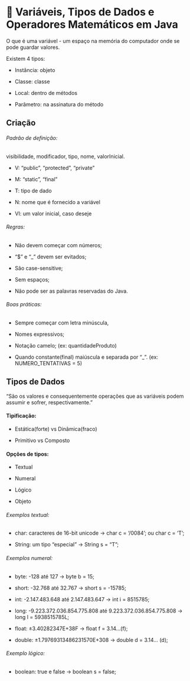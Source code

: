 # 📔 Variáveis, Tipos de Dados e Operadores Matemáticos em Java

O que é uma variável - um espaço na memória do computador onde se pode guardar valores.

Existem 4 tipos:

- Instância: objeto

- Classe: classe

- Local: dentro de métodos

- Parâmetro: na assinatura do método

##  Criação
###### Padrão de definição:

visibilidade, modificador, tipo, nome, valorInicial.

- V: “public”, “protected”, “private”

- M: “static”, “final”

- T: tipo de dado 

- N: nome que é fornecido a variável 

- VI: um valor inicial, caso deseje


###### Regras:

- Não devem começar com números;

- “$” e “_” devem ser evitados;

- São case-sensitive;

- Sem espaços;

- Não pode ser as palavras reservadas do Java.

###### Boas práticas:

- Sempre começar com letra minúscula,

- Nomes expressivos;

- Notação camelo; (ex: quantidadeProduto)

- Quando constante(final) maiúscula e separada por “_”. (ex: NUMERO_TENTATIVAS = 5)

## Tipos de Dados

“São os valores e consequentemente operações que as variáveis podem assumir e sofrer, respectivamente.”

#### Tipificação:

- Estática(forte) vs Dinâmica(fraco)

- Primitivo vs Composto

#### Opções de tipos:

- Textual

- Numeral

- Lógico

- Objeto

###### Exemplos textual:

- char: caracteres de 16-bit unicode -> char c = ‘/0084’; ou char c = ‘T’;

- String: um tipo “especial” -> String s = “T”;


###### Exemplos numeral:

- byte: -128 até 127 -> byte b = 15;

- short: -32.768 até 32.767 -> short s = -15785;

- int: -2.147.483.648 até 2.147.483.647 -> int i = 8515785;

- long: -9.223.372.036.854.775.808 até 9.223.372.036.854.775.808 -> long l = 5938515785L;

- float: ±3.40282347E+38F -> float f = 3.14…(f);

- double: ±1.79769313486231570E+308 -> double d = 3.14… (d);


###### Exemplo lógico:

- boolean: true e false -> boolean s = false;


